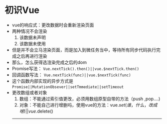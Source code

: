 # 初识Vue
- vue的响应式：更改数据时会重新渲染页面
- 两种情况不会渲染
    1. 该数据未声明
    2. 该数据未使用
- 但是并不会立马渲染页面，而是加入到微任务当中，等待所有同步代码执行完成之后再进行渲染
- 那么，怎么获得选渲染完成之后的dom
- Promise写法：
`Vue.nextTick().then()||vue.$nextTick.then()`
- 回调函数写法： 
`Vue.nextTick(func)||vue.$nextTick(func)`
- 这个函数内部实现的异步方式是
`Promise||MutationObsever||setTmmediate||setTimeout`
- 更改数组或者对象
    1. 数组：不能通过索引值更改，必须用数组原型自带的方法（push ,pop....)
    2. 对象：不能自己进行增删吗，使用vue的方法：vue.$set(谁，什么，改成啥)||vue.$delete()
    ---